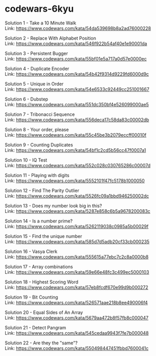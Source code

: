 # codewars-6kyu

Solution 1 - Take a 10 Minute Walk  
Link: https://www.codewars.com/kata/54da539698b8a2ad76000228

Solution 2 - Replace With Alphabet Position  
Link: https://www.codewars.com/kata/546f922b54af40e1e90001da

Solution 3 - Persistent Bugger  
Link: https://www.codewars.com/kata/55bf01e5a717a0d57e0000ec

Solution 4 - Duplicate Encoder  
Link: https://www.codewars.com/kata/54b42f9314d9229fd6000d9c

Solution 5 - Unique in Order  
Link: https://www.codewars.com/kata/54e6533c92449cc251001667

Solution 6 - Dubstep  
Link: https://www.codewars.com/kata/551dc350bf4e526099000ae5

Solution 7 - Tribonacci Sequence  
Link: https://www.codewars.com/kata/556deca17c58da83c00002db

Solution 8 - Your order, please  
Link: https://www.codewars.com/kata/55c45be3b2079eccff00010f

Solution 9 - Counting Duplicates  
Link: https://www.codewars.com/kata/54bf1c2cd5b56cc47f0007a1

Solution 10 - IQ Test  
Link: https://www.codewars.com/kata/552c028c030765286c00007d

Solution 11 - Playing with digits  
Link: https://www.codewars.com/kata/5552101f47fc5178b1000050

Solution 12 - Find The Parity Outlier  
Link: https://www.codewars.com/kata/5526fc09a1bbd946250002dc

Solution 13 - Does my number look big in this?  
Link: https://www.codewars.com/kata/5287e858c6b5a9678200083c

Solution 14 - Is a number prime?  
Link: https://www.codewars.com/kata/5262119038c0985a5b00029f

Solution 15 - Find the unique number  
Link: https://www.codewars.com/kata/585d7d5adb20cf33cb000235

Solution 16 - Vasya Clerk     
Link: https://www.codewars.com/kata/555615a77ebc7c2c8a0000b8

Solution 17 - Array combinations  
Link: https://www.codewars.com/kata/59e66e48fc3c499ec5000103

Solution 18 - Highest Scoring Word  
Link: https://www.codewars.com/kata/57eb8fcdf670e99d9b000272

Solution 19 - Bit Counting    
Link: https://www.codewars.com/kata/526571aae218b8ee490006f4

Solution 20 - Equal Sides of An Array   
Link: https://www.codewars.com/kata/5679aa472b8f57fb8c000047

Solution 21 - Detect Pangram  
Link: https://www.codewars.com/kata/545cedaa9943f7fe7b000048

Solution 22 - Are they the "same"?  
Link: https://www.codewars.com/kata/550498447451fbbd7600041c
